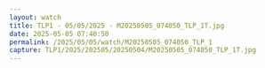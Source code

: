 ```yaml
---
layout: watch
title: TLP1 - 05/05/2025 - M20250505_074050_TLP_1T.jpg
date: 2025-05-05 07:40:50
permalink: /2025/05/05/watch/M20250505_074050_TLP_1
capture: TLP1/2025/202505/20250504/M20250505_074050_TLP_1T.jpg
---
```

